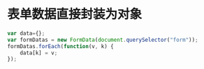 # 表单数据直接封装为对象

```javascript
var data={};
var formDatas = new FormData(document.querySelector("form"));
formDatas.forEach(function(v, k) {
    data[k] = v;
});
```
